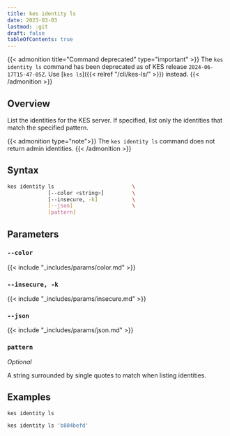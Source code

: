 ```yaml
---
title: kes identity ls
date: 2023-03-03
lastmod: :git
draft: false
tableOfContents: true
---
```


{{< admonition title="Command deprecated" type="important" >}}
The `kes identity ls` command has been deprecated as of KES release `2024-06-17T15-47-05Z`.
Use [`kes ls`]({{< relref "/cli/kes-ls/" >}}) instead.
{{< /admonition >}}

## Overview

List the identities for the KES server.
If specified, list only the identities that match the specified pattern.

{{< admonition type="note">}}
The `kes identity ls` command does not return admin identities.
{{< /admonition >}}

## Syntax

```sh
kes identity ls                         \
             [--color <string>]         \
             [--insecure, -k]           \
             [--json]                   \
             [pattern]
```

## Parameters

### `--color`

{{< include "_includes/params/color.md" >}}

### `--insecure, -k`

{{< include "_includes/params/insecure.md" >}}

### `--json`

{{< include "_includes/params/json.md" >}}

### `pattern`

_Optional_

A string surrounded by single quotes to match when listing identities.

## Examples

```sh {.copy}
kes identity ls
```

```sh {.copy}
kes identity ls 'b804befd'
```
